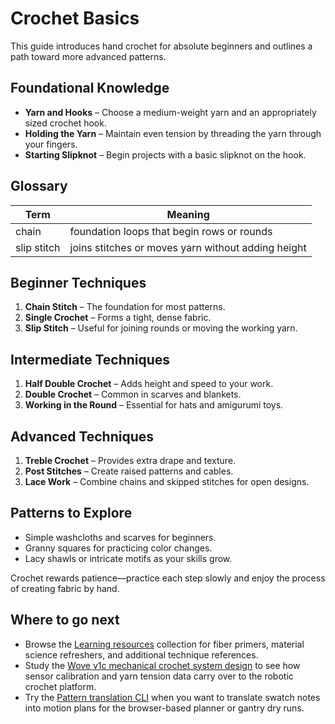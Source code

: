 # Crochet Basics

This guide introduces hand crochet for absolute beginners and outlines a path toward more advanced patterns.

## Foundational Knowledge
- **Yarn and Hooks** – Choose a medium-weight yarn and an appropriately sized crochet hook.
- **Holding the Yarn** – Maintain even tension by threading the yarn through your fingers.
- **Starting Slipknot** – Begin projects with a basic slipknot on the hook.

## Glossary

| Term        | Meaning                                             |
|-------------|-----------------------------------------------------|
| chain       | foundation loops that begin rows or rounds         |
| slip stitch | joins stitches or moves yarn without adding height |

## Beginner Techniques
1. **Chain Stitch** – The foundation for most patterns.
2. **Single Crochet** – Forms a tight, dense fabric.
3. **Slip Stitch** – Useful for joining rounds or moving the working yarn.

## Intermediate Techniques
1. **Half Double Crochet** – Adds height and speed to your work.
2. **Double Crochet** – Common in scarves and blankets.
3. **Working in the Round** – Essential for hats and amigurumi toys.

## Advanced Techniques
1. **Treble Crochet** – Provides extra drape and texture.
2. **Post Stitches** – Create raised patterns and cables.
3. **Lace Work** – Combine chains and skipped stitches for open designs.

## Patterns to Explore
- Simple washcloths and scarves for beginners.
- Granny squares for practicing color changes.
- Lacy shawls or intricate motifs as your skills grow.

Crochet rewards patience—practice each step slowly and enjoy the process of creating fabric by hand.

## Where to go next

- Browse the [Learning resources](learning-resources.md) collection for fiber
  primers, material science refreshers, and additional technique references.
- Study the [Wove v1c mechanical crochet system design](wove-v1c-design.md#yarn-handling)
  to see how sensor calibration and yarn tension data carry over to the robotic
  crochet platform.
- Try the [Pattern translation CLI](pattern-cli.md) when you want to translate
  swatch notes into motion plans for the browser-based planner or gantry dry
  runs.
